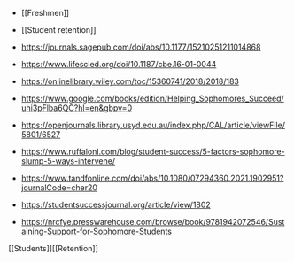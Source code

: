   - [[Freshmen]]
  - [[Student retention]]

  - https://journals.sagepub.com/doi/abs/10.1177/15210251211014868
  - https://www.lifescied.org/doi/10.1187/cbe.16-01-0044
  - https://onlinelibrary.wiley.com/toc/15360741/2018/2018/183
  - https://www.google.com/books/edition/Helping_Sophomores_Succeed/uhi3pFlba6QC?hl=en&gbpv=0
  - https://openjournals.library.usyd.edu.au/index.php/CAL/article/viewFile/5801/6527
  - https://www.ruffalonl.com/blog/student-success/5-factors-sophomore-slump-5-ways-intervene/
  - https://www.tandfonline.com/doi/abs/10.1080/07294360.2021.1902951?journalCode=cher20
  - https://studentsuccessjournal.org/article/view/1802

  - https://nrcfye.presswarehouse.com/browse/book/9781942072546/Sustaining-Support-for-Sophomore-Students

[[Students]][[Retention]]